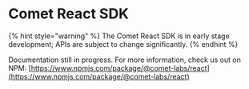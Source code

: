 # Comet React SDK

{% hint style="warning" %}
The Comet React SDK is in early stage development; APIs are subject to change significantly.
{% endhint %}

Documentation still in progress. For more information, check us out on NPM: [https://www.npmjs.com/package/@comet-labs/react](https://www.npmjs.com/package/@comet-labs/react)

